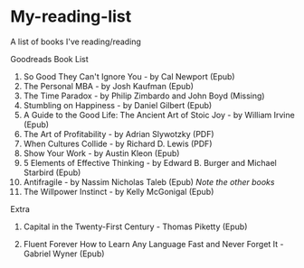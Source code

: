 My-reading-list
===============

A list of books I've reading/reading

Goodreads Book List

1. So Good They Can't Ignore You - by Cal Newport (Epub) 
2. The Personal MBA - by Josh Kaufman (Epub)
3. The Time Paradox - by Philip Zimbardo and John Boyd (Missing)
4. Stumbling on Happiness - by Daniel Gilbert (Epub)
5. A Guide to the Good Life: The Ancient Art of Stoic Joy - by William Irvine (Epub)
6. The Art of Profitability - by Adrian Slywotzky (PDF)
7. When Cultures Collide - by Richard D. Lewis (PDF)
8. Show Your Work - by Austin Kleon (Epub)
9. 5 Elements of Effective Thinking - by Edward B. Burger and Michael Starbird (Epub)
10. Antifragile - by Nassim Nicholas Taleb (Epub) *Note the other books*
11. The Willpower Instinct - by Kelly McGonigal (Epub)

Extra
1. Capital in the Twenty-First Century - Thomas Piketty (Epub)

2. Fluent Forever How to Learn Any Language Fast and Never Forget It - Gabriel Wyner (Epub)
